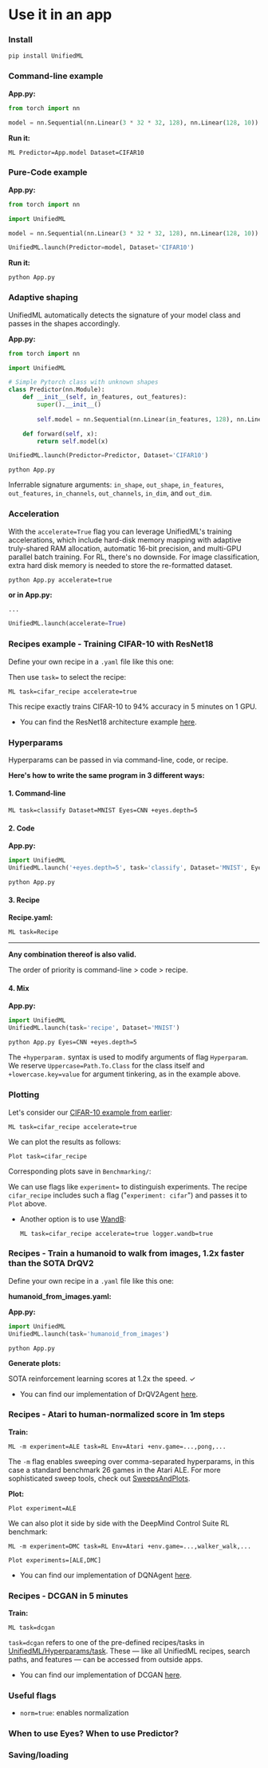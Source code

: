 # Use it in an app

### Install

```console
pip install UnifiedML
```

### Command-line example

**App.py:**

```python
from torch import nn

model = nn.Sequential(nn.Linear(3 * 32 * 32, 128), nn.Linear(128, 10))
```

**Run it:**

```console
ML Predictor=App.model Dataset=CIFAR10
```

### Pure-Code example

**App.py:**
```python
from torch import nn

import UnifiedML

model = nn.Sequential(nn.Linear(3 * 32 * 32, 128), nn.Linear(128, 10))

UnifiedML.launch(Predictor=model, Dataset='CIFAR10')
```

**Run it:**

```console
python App.py
```

### Adaptive shaping

UnifiedML automatically detects the signature of your model class and passes in the shapes accordingly.

**App.py:**

```python
from torch import nn

import UnifiedML

# Simple Pytorch class with unknown shapes
class Predictor(nn.Module): 
    def __init__(self, in_features, out_features):
        super().__init__()
        
        self.model = nn.Sequential(nn.Linear(in_features, 128), nn.Linear(128, out_features))

    def forward(self, x):
        return self.model(x)

UnifiedML.launch(Predictor=Predictor, Dataset='CIFAR10')
```

```console
python App.py
```

Inferrable signature arguments: ```in_shape```, ```out_shape```, ```in_features```, ```out_features```, ```in_channels```, ```out_channels```, ```in_dim```, and ```out_dim```.

### Acceleration

With the ```accelerate=True``` flag you can leverage UnifiedML's training accelerations, which include hard-disk memory mapping with adaptive truly-shared RAM allocation, automatic 16-bit precision, and multi-GPU parallel batch training. For RL, there's no downside. For image classification, extra hard disk memory is needed to store the re-formatted dataset. 

```console
python App.py accelerate=true
```

**or in App.py:**

```python
...

UnifiedML.launch(accelerate=True)
```

### Recipes example - Training CIFAR-10 with ResNet18

Define your own recipe in a ```.yaml``` file like this one:

Then use ```task=``` to select the recipe:

```console
ML task=cifar_recipe accelerate=true
```

This recipe exactly trains CIFAR-10 to 94% accuracy in 5 minutes on 1 GPU. 

* You can find the ResNet18 architecture example [here]().

### Hyperparams

Hyperparams can be passed in via command-line, code, or recipe.

**Here's how to write the same program in 3 different ways:**

#### 1. Command-line

```console
ML task=classify Dataset=MNIST Eyes=CNN +eyes.depth=5
```

#### 2. Code

**App.py:**
```python
import UnifiedML
UnifiedML.launch('+eyes.depth=5', task='classify', Dataset='MNIST', Eyes='CNN')
```

```console
python App.py
```

#### 3. Recipe

**Recipe.yaml:**

```console
ML task=Recipe
```

---

**Any combination thereof is also valid.** 

The order of priority is command-line > code > recipe. 

#### 4. Mix

**App.py:**
```python
import UnifiedML
UnifiedML.launch(task='recipe', Dataset='MNIST')
```

```console
python App.py Eyes=CNN +eyes.depth=5
```

The ```+hyperparam.``` syntax is used to modify arguments of flag ```Hyperparam```. We reserve ```Uppercase=Path.To.Class``` for the class itself and ```+lowercase.key=value``` for argument tinkering, as in the example above.

### Plotting

Let's consider our [CIFAR-10 example from earlier](#recipes-example---training-cifar-10-with-resnet18):

```console
ML task=cifar_recipe accelerate=true
```

We can plot the results as follows:

```console
Plot task=cifar_recipe
```

Corresponding plots save in ```Benchmarking/```:

We can use flags like ```experiment=``` to distinguish experiments. The recipe ```cifar_recipe``` includes such a flag ("```experiment: cifar```") and passes it to ```Plot``` above.

* Another option is to use [WandB]():

    ```console
    ML task=cifar_recipe accelerate=true logger.wandb=true
    ```

### Recipes - Train a humanoid to walk from images, 1.2x faster than the SOTA DrQV2

Define your own recipe in a ```.yaml``` file like this one:

**humanoid_from_images.yaml:**

[//]: # (Maybe mention that default: RL@global imports the RL pre-defined recipe from UnifiedML/Hyperparams/task)

**App.py:**

```python
import UnifiedML
UnifiedML.launch(task='humanoid_from_images')
```

```console
python App.py
```

**Generate plots:**

SOTA reinforcement learning scores at 1.2x the speed. ✓

* You can find our implementation of DrQV2Agent [here]().

### Recipes - Atari to human-normalized score in 1m steps

**Train:**

```console
ML -m experiment=ALE task=RL Env=Atari +env.game=...,pong,...
```

The ```-m``` flag enables sweeping over comma-separated hyperparams, in this case a standard benchmark 26 games in the Atari ALE. For more sophisticated sweep tools, check out [SweepsAndPlots]().

**Plot:**

```console
Plot experiment=ALE
```

We can also plot it side by side with the DeepMind Control Suite RL benchmark:

```console
ML -m experiment=DMC task=RL Env=Atari +env.game=...,walker_walk,...
```

```console
Plot experiments=[ALE,DMC]
```

* You can find our implementation of DQNAgent [here]().

### Recipes - DCGAN in 5 minutes

**Train:**

```console
ML task=dcgan
```

[//]: # (Plots, reel)
[//]: # (caption: something .. as saved in ```Benchmarking/```.)

```task=dcgan``` refers to one of the pre-defined recipes/tasks in [UnifiedML/Hyperparams/task](). These — like all UnifiedML recipes, search paths, and features — can be accessed from outside apps.

* You can find our implementation of DCGAN [here]().

### Useful flags

* ```norm=true```: enables normalization 

### When to use Eyes? When to use Predictor?

### Saving/loading